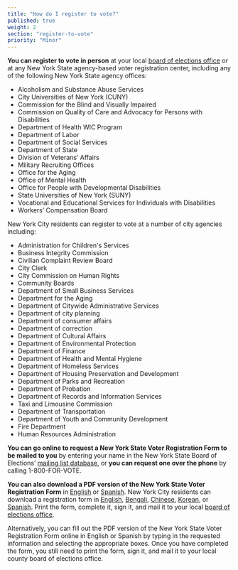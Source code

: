 ```yaml
---
title: "How do I register to vote?"
published: true
weight: 2
section: "register-to-vote"
priority: "Minor"
---
```

**You can register to vote in person** at your local [board of elections office](http://www.elections.ny.gov/CountyBoards.html) or at any New York State agency-based voter registration center, including any of the following New York State agency offices:  
- Alcoholism and Substance Abuse Services  
- City Universities of New York (CUNY)  
- Commission for the Blind and Visually Impaired  
- Commission on Quality of Care and Advocacy for Persons with Disabilities  
- Department of Health WIC Program  
- Department of Labor  
- Department of Social Services  
- Department of State  
- Division of Veterans’ Affairs  
- Military Recruiting Offices  
- Office for the Aging  
- Office of Mental Health  
- Office for People with Developmental Disabilities  
- State Universities of New York (SUNY)  
- Vocational and Educational Services for Individuals with Disabilities  
- Workers’ Compensation Board  

New York City residents can register to vote at a number of city agencies including:  
- Administration for Children's Services  
- Business Integrity Commission  
- Civilian Complaint Review Board  
- City Clerk  
- City Commission on Human Rights  
- Community Boards  
- Department of Small Business Services  
- Department for the Aging  
- Department of Citywide Administrative Services  
- Department of city planning  
- Department of consumer affairs  
- Department of correction  
- Department of Cultural Affairs  
- Department of Environmental Protection  
- Department of Finance  
- Department of Health and Mental Hygiene  
- Department of Homeless Services  
- Department of Housing Preservation and Development  
- Department of Parks and Recreation  
- Department of Probation  
- Department of Records and Information Services  
- Taxi and Limousine Commission  
- Department of Transportation  
- Department of Youth and Community Development  
- Fire Department  
- Human Resources Administration

**You can go online to request a New York State Voter Registration Form to be mailed to you** by entering your name in the New York State Board of Elections’ [mailing list database](http://www.elections.ny.gov/VoterRegFormRequest.html), or **you can request one over the phone** by calling 1-800-FOR-VOTE.  

**You can also download a PDF version of the New York State Voter Registration Form** in [English](http://www.elections.ny.gov/NYSBOE/download/voting/voteform.pdf) or [Spanish](http://www.elections.ny.gov/NYSBOE/download/voting/spanishvoteform.pdf). New York City residents can download a registration form in [English](http://www.vote.nyc.ny.us/downloads/pdf/forms/boe/voterreg/voterregenglish.pdf), [Bengali](http://www.vote.nyc.ny.us/downloads/pdf/forms/boe/voterreg/voterregbengali.pdf), [Chinese](http://www.vote.nyc.ny.us/downloads/pdf/forms/boe/voterreg/voterregchinese.pdf), [Korean](http://www.vote.nyc.ny.us/downloads/pdf/forms/boe/voterreg/voterregkorean.pdf), or [Spanish](http://www.vote.nyc.ny.us/downloads/pdf/forms/boe/voterreg/voterregspanish.pdf). Print the form, complete it, sign it, and mail it to your local [board of elections office](http://www.elections.ny.gov/CountyBoards.html).  

Alternatively, you can fill out the PDF version of the New York State Voter Registration Form online in English or Spanish by typing in the requested information and selecting the appropriate boxes. Once you have completed the form, you still need to print the form, sign it, and mail it to your local county board of elections office.






